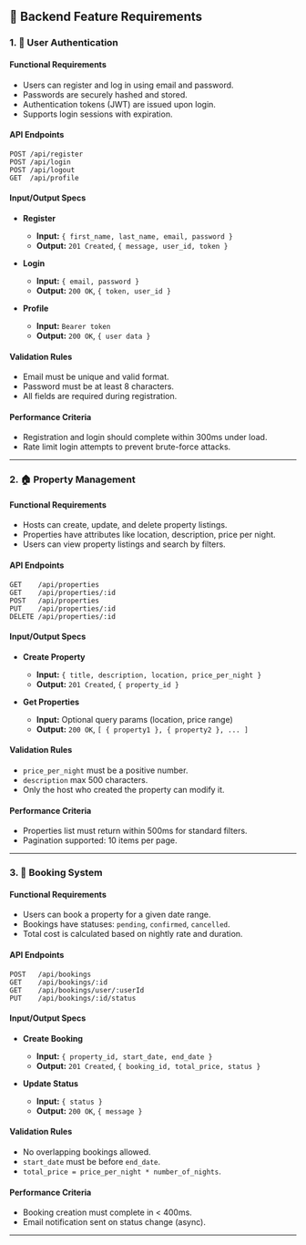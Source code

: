 ## 🧩 Backend Feature Requirements

### 1. 🔐 User Authentication

#### Functional Requirements

* Users can register and log in using email and password.
* Passwords are securely hashed and stored.
* Authentication tokens (JWT) are issued upon login.
* Supports login sessions with expiration.

#### API Endpoints

```http
POST /api/register
POST /api/login
POST /api/logout
GET  /api/profile
```

#### Input/Output Specs

* **Register**

  * **Input:** `{ first_name, last_name, email, password }`
  * **Output:** `201 Created`, `{ message, user_id, token }`
* **Login**

  * **Input:** `{ email, password }`
  * **Output:** `200 OK`, `{ token, user_id }`
* **Profile**

  * **Input:** `Bearer token`
  * **Output:** `200 OK`, `{ user data }`

#### Validation Rules

* Email must be unique and valid format.
* Password must be at least 8 characters.
* All fields are required during registration.

#### Performance Criteria

* Registration and login should complete within 300ms under load.
* Rate limit login attempts to prevent brute-force attacks.

---

### 2. 🏠 Property Management

#### Functional Requirements

* Hosts can create, update, and delete property listings.
* Properties have attributes like location, description, price per night.
* Users can view property listings and search by filters.

#### API Endpoints

```http
GET    /api/properties
GET    /api/properties/:id
POST   /api/properties
PUT    /api/properties/:id
DELETE /api/properties/:id
```

#### Input/Output Specs

* **Create Property**

  * **Input:** `{ title, description, location, price_per_night }`
  * **Output:** `201 Created`, `{ property_id }`
* **Get Properties**

  * **Input:** Optional query params (location, price range)
  * **Output:** `200 OK`, `[ { property1 }, { property2 }, ... ]`

#### Validation Rules

* `price_per_night` must be a positive number.
* `description` max 500 characters.
* Only the host who created the property can modify it.

#### Performance Criteria

* Properties list must return within 500ms for standard filters.
* Pagination supported: 10 items per page.

---

### 3. 📅 Booking System

#### Functional Requirements

* Users can book a property for a given date range.
* Bookings have statuses: `pending`, `confirmed`, `cancelled`.
* Total cost is calculated based on nightly rate and duration.

#### API Endpoints

```http
POST   /api/bookings
GET    /api/bookings/:id
GET    /api/bookings/user/:userId
PUT    /api/bookings/:id/status
```

#### Input/Output Specs

* **Create Booking**

  * **Input:** `{ property_id, start_date, end_date }`
  * **Output:** `201 Created`, `{ booking_id, total_price, status }`
* **Update Status**

  * **Input:** `{ status }`
  * **Output:** `200 OK`, `{ message }`

#### Validation Rules

* No overlapping bookings allowed.
* `start_date` must be before `end_date`.
* `total_price = price_per_night * number_of_nights`.

#### Performance Criteria

* Booking creation must complete in < 400ms.
* Email notification sent on status change (async).

---